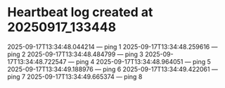 # Heartbeat log created at 20250917_133448
2025-09-17T13:34:48.044214 — ping 1
2025-09-17T13:34:48.259616 — ping 2
2025-09-17T13:34:48.484799 — ping 3
2025-09-17T13:34:48.722547 — ping 4
2025-09-17T13:34:48.964051 — ping 5
2025-09-17T13:34:49.188976 — ping 6
2025-09-17T13:34:49.422061 — ping 7
2025-09-17T13:34:49.665374 — ping 8
